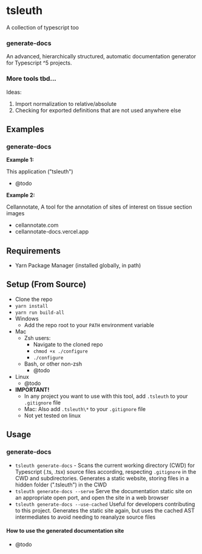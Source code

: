 # tsleuth

A collection of typescript too

### generate-docs

An advanced, hierarchically structured, automatic documentation generator for Typescript ^5 projects.

### More tools tbd...

Ideas:

1. Import normalization to relative/absolute
2. Checking for exported definitions that are not used anywhere else

## Examples

### generate-docs

**Example 1:**

This application ("tsleuth")

- @todo

**Example 2:**

Cellannotate, A tool for the annotation of sites of interest on tissue section images

- cellannotate.com
- cellannotate-docs.vercel.app

## Requirements

- Yarn Package Manager (installed globally, in path)

## Setup (From Source)

- Clone the repo
- `yarn install`
- `yarn run build-all`
- Windows
  - Add the repo root to your `PATH` environment variable
- Mac
  - Zsh users:
    - Navigate to the cloned repo
    - `chmod +x ./configure`
    - `./configure`
  - Bash, or other non-zsh
    - @todo
- Linux
  - @todo
- **IMPORTANT!**
  - In any project you want to use with this tool, add `.tsleuth` to your `.gitignore` file
  - Mac: Also add `.tsleuth\*` to your `.gitignore` file
  - Not yet tested on linux

## Usage

### generate-docs

- `tsleuth generate-docs` - Scans the current working directory (CWD) for Typescript (.ts, .tsx) source files according, respecting `.gitignore` in the CWD and subdirectories. Generates a static website, storing files in a hidden folder (".tsleuth") in the CWD
- `tsleuth generate-docs --serve` Serve the documentation static site on an appropriate open port, and open the site in a web browser
- `tsleuth generate-docs --use-cached` Useful for developers contributing to this project. Generates the static site again, but uses the cached AST intermediates to avoid needing to reanalyze source files

#### How to use the generated documentation site

- @todo
